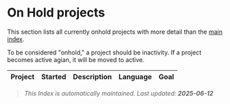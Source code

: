 # On Hold projects

This section lists all currently onhold projects
 with more detail than the [main index](../index.md).

To be considered "onhold," a project should be inactivity.
If a project becomes active agian, it will be moved to active. 

| Project | Started | Description | Language | Goal |
|---------|---------|-------------|----------|------|

> _This Index is automatically maintained. Last updated: **2025-06-12**_
